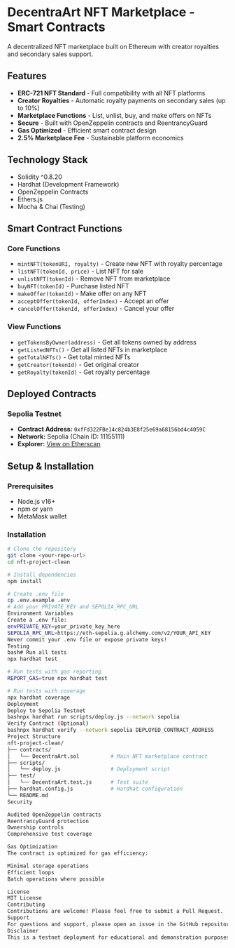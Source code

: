 # DecentraArt NFT Marketplace - Smart Contracts

A decentralized NFT marketplace built on Ethereum with creator royalties and secondary sales support.

## Features

- **ERC-721 NFT Standard** - Full compatibility with all NFT platforms
- **Creator Royalties** - Automatic royalty payments on secondary sales (up to 10%)
- **Marketplace Functions** - List, unlist, buy, and make offers on NFTs
- **Secure** - Built with OpenZeppelin contracts and ReentrancyGuard
- **Gas Optimized** - Efficient smart contract design
- **2.5% Marketplace Fee** - Sustainable platform economics

## Technology Stack

- Solidity ^0.8.20
- Hardhat (Development Framework)
- OpenZeppelin Contracts
- Ethers.js
- Mocha & Chai (Testing)

## Smart Contract Functions

### Core Functions
- `mintNFT(tokenURI, royalty)` - Create new NFT with royalty percentage
- `listNFT(tokenId, price)` - List NFT for sale
- `unlistNFT(tokenId)` - Remove NFT from marketplace
- `buyNFT(tokenId)` - Purchase listed NFT
- `makeOffer(tokenId)` - Make offer on any NFT
- `acceptOffer(tokenId, offerIndex)` - Accept an offer
- `cancelOffer(tokenId, offerIndex)` - Cancel your offer

### View Functions
- `getTokensByOwner(address)` - Get all tokens owned by address
- `getListedNFTs()` - Get all listed NFTs in marketplace
- `getTotalNFTs()` - Get total minted NFTs
- `getCreator(tokenId)` - Get original creator
- `getRoyalty(tokenId)` - Get royalty percentage

## Deployed Contracts

### Sepolia Testnet
- **Contract Address:** `0xfFd322FBe14c824b3E8f25e69a68156bd4c4059C`
- **Network:** Sepolia (Chain ID: 11155111)
- **Explorer:** [View on Etherscan](https://sepolia.etherscan.io/address/0xfFd322FBe14c824b3E8f25e69a68156bd4c4059C)

## Setup & Installation

### Prerequisites
- Node.js v16+
- npm or yarn
- MetaMask wallet

### Installation
```bash
# Clone the repository
git clone <your-repo-url>
cd nft-project-clean

# Install dependencies
npm install

# Create .env file
cp .env.example .env
# Add your PRIVATE_KEY and SEPOLIA_RPC_URL
Environment Variables
Create a .env file:
envPRIVATE_KEY=your_private_key_here
SEPOLIA_RPC_URL=https://eth-sepolia.g.alchemy.com/v2/YOUR_API_KEY
Never commit your .env file or expose private keys!
Testing
bash# Run all tests
npx hardhat test

# Run tests with gas reporting
REPORT_GAS=true npx hardhat test

# Run tests with coverage
npx hardhat coverage
Deployment
Deploy to Sepolia Testnet
bashnpx hardhat run scripts/deploy.js --network sepolia
Verify Contract (Optional)
bashnpx hardhat verify --network sepolia DEPLOYED_CONTRACT_ADDRESS
Project Structure
nft-project-clean/
├── contracts/
│   └── DecentraArt.sol          # Main NFT marketplace contract
├── scripts/
│   └── deploy.js                # Deployment script
├── test/
│   └── DecentraArt.test.js      # Test suite
├── hardhat.config.js            # Hardhat configuration
└── README.md
Security

Audited OpenZeppelin contracts
ReentrancyGuard protection
Ownership controls
Comprehensive test coverage

Gas Optimization
The contract is optimized for gas efficiency:

Minimal storage operations
Efficient loops
Batch operations where possible

License
MIT License
Contributing
Contributions are welcome! Please feel free to submit a Pull Request.
Support
For questions and support, please open an issue in the GitHub repository.
Disclaimer
This is a testnet deployment for educational and demonstration purposes. Use at your own risk.




